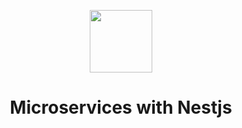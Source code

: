 <p align="center">
    <img src="[https://avatars0.githubusercontent.com/u/993323](https://fia.univo.edu.sv/assets/img/Logo-FIA2.gif)" height="100px">
    <h1 align="center">Microservices with Nestjs</h1>
    <br>
</p>
